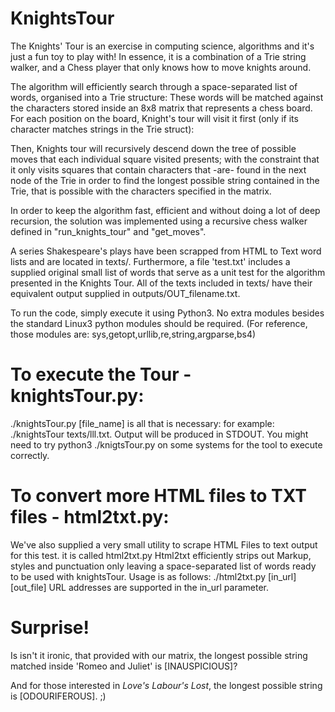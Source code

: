 # KnightsTour
The Knights' Tour is an exercise in computing science, algorithms and it's just a fun toy to play with!
In essence, it is a combination of a Trie string walker, and a Chess player that only knows how to move knights around.

The algorithm will efficiently search through a space-separated list of words, organised into a Trie structure:
These words will be matched against the characters stored inside an 8x8 matrix that represents a chess board. 
For each position on the board, Knight's tour will visit it first (only if its character matches strings in the Trie struct):

Then, Knights tour will recursively descend down the tree of possible moves that each individual square visited presents; with the
constraint that it only visits squares that contain characters that -are- found in the next node of the Trie in order to find the longest possible
string contained in the Trie, that is possible with the characters specified in the matrix.

In order to keep the algorithm fast, efficient and without doing a lot of deep recursion, the solution was implemented using a recursive chess walker defined in
"run_knights_tour" and "get_moves".

A series Shakespeare's plays have been scrapped from HTML to Text word lists and are located in texts/. 
Furthermore, a file 'test.txt' includes a supplied original small list of words that serve as a unit test for the algorithm presented in the Knights Tour.
All of the texts included in texts/ have their equivalent output supplied in outputs/OUT_filename.txt.

To run the code, simply execute it using Python3. No extra modules besides the standard Linux3 python modules should be required.
(For reference, those modules are: sys,getopt,urllib,re,string,argparse,bs4)
# To execute the Tour - knightsTour.py:
./knightsTour.py [file_name] is all that is necessary: for example: ./knightsTour texts/lll.txt. Output will be produced in STDOUT.
You might need to try python3 ./knigtsTour.py on some systems for the tool to execute correctly.

# To convert more HTML files to TXT files - html2txt.py:
We've also supplied a very small utility to scrape HTML Files to text output for this test. it is called html2txt.py
Html2txt efficiently strips out Markup, styles and punctuation only leaving a space-separated list of words ready to be used with
knightsTour. Usage is as follows:
./html2txt.py [in_url] [out_file]
URL addresses are supported in the in_url parameter.

# Surprise!
Is isn't it ironic, that provided with our matrix, the longest possible string matched inside 'Romeo and Juliet' is [INAUSPICIOUS]?

And for those interested in <em>Love's Labour's Lost</em>, the longest possible string is [ODOURIFEROUS]. ;)
